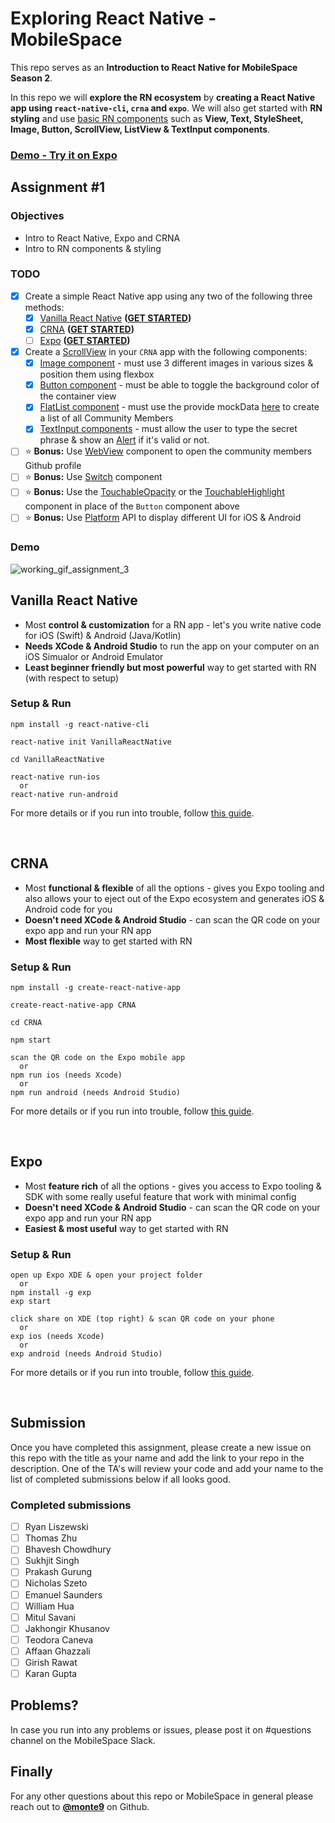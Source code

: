 # Exploring React Native - MobileSpace

This repo serves as an **Introduction to React Native for MobileSpace Season 2**.

In this repo we will **explore the RN ecosystem** by **creating a React Native app using `react-native-cli`, `crna` and `expo`**. We will also get started with **RN styling** and use [basic RN components](https://facebook.github.io/react-native/docs/components-and-apis.html#basic-components) such as **View, Text, StyleSheet, Image, Button, ScrollView, ListView & TextInput components**.

### [Demo - Try it on Expo](https://exp.host/@monte9/crna)

## Assignment #1

### Objectives

- Intro to React Native, Expo and CRNA
- Intro to RN components & styling

### TODO

- [X] Create a simple React Native app using any two of the following three methods:
  - [X] [Vanilla React Native](https://facebook.github.io/react-native/) **([GET STARTED](https://github.com/mobilespace/exploring-react-native#vanilla-react-native))**
  - [X] [CRNA](https://github.com/react-community/create-react-native-app) **([GET STARTED](https://github.com/mobilespace/exploring-react-native#crna))**
  - [ ] [Expo](https://expo.io) **([GET STARTED](https://github.com/mobilespace/exploring-react-native#expo))**
- [X] Create a [ScrollView](https://facebook.github.io/react-native/docs/scrollview.html) in your `CRNA` app with the following components:
  - [X] [Image component](https://facebook.github.io/react-native/docs/image.html) - must use 3 different images in various sizes & position them using flexbox
  - [X] [Button component](https://facebook.github.io/react-native/docs/button.html) - must be able to toggle the background color of the container view
  - [X] [FlatList component](https://facebook.github.io/react-native/docs/flatlist.html) - must use the provide mockData [here](https://raw.githubusercontent.com/mobilespace/exploring-react-native/master/CRNA/constants.js) to create a list of all Community Members
  - [X] [TextInput components](https://facebook.github.io/react-native/docs/textinput.html) - must allow the user to type the secret phrase & show an [Alert](https://facebook.github.io/react-native/docs/alert.html) if it's valid or not.
- [ ] :star: **Bonus:** Use [WebView](https://facebook.github.io/react-native/docs/webview.html) component to open the community members Github profile
- [ ] :star: **Bonus:** Use [Switch](https://facebook.github.io/react-native/docs/switch.html) component
- [ ] :star: **Bonus:** Use the [TouchableOpacity](https://facebook.github.io/react-native/docs/touchableopacity.html) or the [TouchableHighlight](https://facebook.github.io/react-native/docs/touchablehighlight.html) component in place of the `Button` component above
- [ ] :star: **Bonus:** Use [Platform](https://facebook.github.io/react-native/docs/platform-specific-code.html#platform-module) API to display different UI for iOS & Android

### Demo

![working_gif_assignment_3](https://i.imgur.com/9D8Y3we.gif)

## Vanilla React Native

- Most **control & customization** for a RN app - let's you write native code for iOS (Swift) & Android (Java/Kotlin)
- **Needs XCode & Android Studio** to run the app on your computer on an iOS Simualor or Android Emulator
- **Least beginner friendly but most powerful** way to get started with RN (with respect to setup)

### Setup & Run

```
npm install -g react-native-cli

react-native init VanillaReactNative

cd VanillaReactNative

react-native run-ios
  or
react-native run-android
```

For more details or if you run into trouble, follow [this guide](https://facebook.github.io/react-native/docs/getting-started.html#installing-dependencies).

<br />

## CRNA

- Most **functional & flexible** of all the options - gives you Expo tooling and also allows your to eject out of the Expo ecosystem and generates iOS & Android code for you
- **Doesn't need XCode & Android Studio** - can scan the QR code on your expo app and run your RN app
- **Most flexible** way to get started with RN

### Setup & Run

```
npm install -g create-react-native-app

create-react-native-app CRNA

cd CRNA

npm start

scan the QR code on the Expo mobile app
  or
npm run ios (needs Xcode)
  or
npm run android (needs Android Studio)
```

For more details or if you run into trouble, follow [this guide](https://github.com/react-community/create-react-native-app#quick-overview).

<br />

## Expo

- Most **feature rich** of all the options - gives you access to Expo tooling & SDK with some really useful feature that work with minimal config
- **Doesn't need XCode & Android Studio** - can scan the QR code on your expo app and run your RN app
- **Easiest & most useful** way to get started with RN

### Setup & Run

```
open up Expo XDE & open your project folder
  or
npm install -g exp
exp start

click share on XDE (top right) & scan QR code on your phone
  or
exp ios (needs Xcode)
  or
exp android (needs Android Studio)
```

For more details or if you run into trouble, follow [this guide](https://docs.expo.io/versions/latest/introduction/installation.html).

<br />

## Submission

Once you have completed this assignment, please create a new issue on this repo with the title as your name and add the link to your repo in the description. One of the TA's will review your code and add your name to the list of completed submissions below if all looks good.

### Completed submissions

- [ ] Ryan Liszewski
- [ ] Thomas Zhu
- [ ] Bhavesh Chowdhury
- [ ] Sukhjit Singh
- [ ] Prakash Gurung
- [ ] Nicholas Szeto
- [ ] Emanuel Saunders
- [ ] William Hua
- [ ] Mitul Savani
- [ ] Jakhongir Khusanov
- [ ] Teodora Caneva
- [ ] Affaan Ghazzali
- [ ] Girish Rawat
- [ ] Karan Gupta

## Problems?

In case you run into any problems or issues, please post it on #questions channel on the MobileSpace Slack.

## Finally

For any other questions about this repo or MobileSpace in general please reach out to [**@monte9**](https://github.com/monte9) on Github.